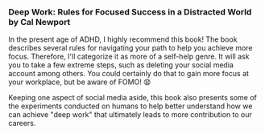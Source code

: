 ### Deep Work: Rules for Focused Success in a Distracted World by Cal Newport


In the present age of ADHD, I highly recommend this book! The book describes several rules for navigating your path to help you achieve more focus. Therefore, I'll categorize it as more of a self-help genre. 
It will ask you to take a few extreme steps, such as deleting your social media account among others. You could certainly do that to gain more focus at your workplace, but be aware of FOMO! 😧

Keeping one aspect of social media aside, this book also presents some of the experiments conducted on humans to help better understand how we can achieve "deep work" that ultimately leads to more contribution to our careers.
